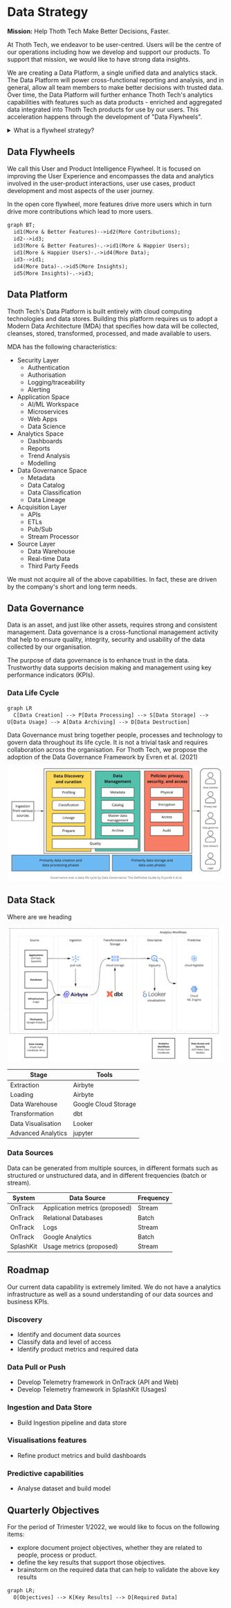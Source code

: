 # Data Strategy

**Mission:** Help Thoth Tech Make Better Decisions, Faster.

At Thoth Tech, we endeavor to be user-centred. Users will be the centre of our operations including
how we develop and support our products. To support that mission, we would like to have strong data
insights.

We are creating a Data Platform, a single unified data and analytics stack. The Data Platform will
power cross-functional reporting and analysis, and in general, allow all team members to make better
decisions with trusted data. Over time, the Data Platform will further enhance Thoth Tech's
analytics capabilities with features such as data products - enriched and aggregated data integrated
into Thoth Tech products for use by our users. This acceleration happens through the development of
"Data Flywheels".

<details>
<summary>What is a flywheel strategy?</summary>

[A flywheel strategy](https://www.ejorgenson.com/blog/flywheel-effect) has positive feedback loops
that build momentum, increasing the payoff of incremental effort.

</details>

## Data Flywheels

We call this User and Product Intelligence Flywheel. It is focused on improving the User Experience
and encompasses the data and analytics involved in the user-product interactions, user use cases,
product development and most aspects of the user journey.

In the open core flywheel, more features drive more users which in turn drive more contributions
which lead to more users.

```mermaid
graph BT;
  id1(More & Better Features)-->id2(More Contributions);
  id2-->id3;
  id3(More & Better Features)-.->id1(More & Happier Users);
  id1(More & Happier Users)-.->id4(More Data);
  id3-->id1;
  id4(More Data)-.->id5(More Insights);
  id5(More Insights)-.->id3;
```

## Data Platform

Thoth Tech's Data Platform is built entirely with cloud computing technologies and data stores.
Building this platform requires us to adopt a Modern Data Architecture (MDA) that specifies how data
will be collected, cleanses, stored, transformed, processed, and made available to users.

MDA has the following characteristics:

- Security Layer
  - Authentication
  - Authorisation
  - Logging/traceability
  - Alerting
- Application Space
  - AI/ML Workspace
  - Microservices
  - Web Apps
  - Data Science
- Analytics Space
  - Dashboards
  - Reports
  - Trend Analysis
  - Modelling
- Data Governance Space
  - Metadata
  - Data Catalog
  - Data Classification
  - Data Lineage
- Acquisition Layer
  - APIs
  - ETLs
  - Pub/Sub
  - Stream Processor
- Source Layer
  - Data Warehouse
  - Real-time Data
  - Third Party Feeds

We must not acquire all of the above capabilities. In fact, these are driven by the company's
short and long term needs.

## Data Governance

Data is an asset, and just like other assets, requires strong and consistent management. Data
governance is a cross-functional management activity that help to ensure quality, integrity,
security and usability of the data collected by our organisation.

The purpose of data governance is to enhance trust in the data. Trustworthy data supports decision
making and management using key performance indicators (KPIs).

### Data Life Cycle

```mermaid
graph LR
  C[Data Creation] --> P[Data Processing] --> S[Data Storage] --> U[Data Usage] --> A[Data Archiving] --> D[Data Destruction]
```

Data Governance must bring together people, processes and technology to govern data throughout
its life cycle. It is not a trivial task and requires collaboration across the organisation. For
Thoth Tech, we propose the adoption of the Data Governance Framework by Evren et al. (2021)

![data governance over life cycle](images/data-governance-over-life-cycle.jpq)

## Data Stack

Where are we heading

![data stack](images/data-stack.jpg)

| Stage              | Tools                |
| ------------------ | -------------------- |
| Extraction         | Airbyte              |
| Loading            | Airbyte              |
| Data Warehouse     | Google Cloud Storage |
| Transformation     | dbt                  |
| Data Visualisation | Looker               |
| Advanced Analytics | jupyter              |

### Data Sources

Data can be generated from multiple sources, in different formats such as structured or unstructured
data, and in different frequencies (batch or stream).

| System    | Data Source                    | Frequency |
| --------- | ------------------------------ | --------- |
| OnTrack   | Application metrics (proposed) | Stream    |
| OnTrack   | Relational Databases           | Batch     |
| OnTrack   | Logs                           | Stream    |
| OnTrack   | Google Analytics               | Batch     |
| SplashKit | Usage metrics (proposed)       | Stream    |

## Roadmap

Our current data capability is extremely limited. We do not have a analytics infrastructure as well
as a sound understanding of our data sources and business KPIs.

### Discovery

- Identify and document data sources
- Classify data and level of access
- Identify product metrics and required data

### Data Pull or Push

- Develop Telemetry framework in OnTrack (API and Web)
- Develop Telemetry framework in SplashKit (Usages)

### Ingestion and Data Store

- Build Ingestion pipeline and data store

### Visualisations features

- Refine product metrics and build dashboards

### Predictive capabilities

- Analyse dataset and build model

## Quarterly Objectives

For the period of Trimester 1/2022, we would like to focus on the following items:

- explore document project objectives, whether they are related to people, process or product.
- define the key results that support those objectives.
- brainstorm on the required data that can help to validate the above key results

```mermaid
graph LR;
  O[Objectives] --> K[Key Results] --> D[Required Data]
```
